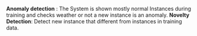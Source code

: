 **Anomaly detection** : The System is shown mostly normal Instances during training and checks weather or not a new instance is an anomaly.
**Novelty Detection**: Detect new instance that different from instances in training data.


